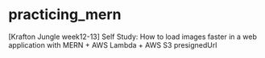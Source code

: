 # practicing_mern
[Krafton Jungle week12-13] Self Study: How to load images faster in a web application with MERN + AWS Lambda + AWS S3 presignedUrl
